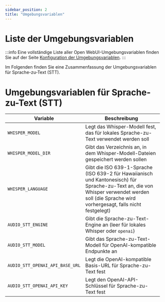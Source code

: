 ```yaml
---
sidebar_position: 2
title: "Umgebungsvariablen"
---
```



# Liste der Umgebungsvariablen


:::info
Eine vollständige Liste aller Open WebUI-Umgebungsvariablen finden Sie auf der Seite [Konfiguration der Umgebungsvariablen](/getting-started/env-configuration).
:::

Im Folgenden finden Sie eine Zusammenfassung der Umgebungsvariablen für Sprache-zu-Text (STT).

# Umgebungsvariablen für Sprache-zu-Text (STT)

| Variable | Beschreibung |
|----------|-------------|
| `WHISPER_MODEL` | Legt das Whisper-Modell fest, das für lokales Sprache-zu-Text verwendet werden soll |
| `WHISPER_MODEL_DIR` | Gibt das Verzeichnis an, in dem Whisper-Modell-Dateien gespeichert werden sollen |
| `WHISPER_LANGUAGE` | Gibt die ISO 639-1-Sprache (ISO 639-2 für Hawaiianisch und Kantonesisch) für Sprache-zu-Text an, die von Whisper verwendet werden soll (die Sprache wird vorhergesagt, falls nicht festgelegt) |
| `AUDIO_STT_ENGINE` | Gibt die Sprache-zu-Text-Engine an (leer für lokales Whisper oder `openai`) |
| `AUDIO_STT_MODEL` | Gibt das Sprache-zu-Text-Modell für OpenAI-kompatible Endpunkte an |
| `AUDIO_STT_OPENAI_API_BASE_URL` | Legt die OpenAI-kompatible Basis-URL für Sprache-zu-Text fest |
| `AUDIO_STT_OPENAI_API_KEY` | Legt den OpenAI-API-Schlüssel für Sprache-zu-Text fest |